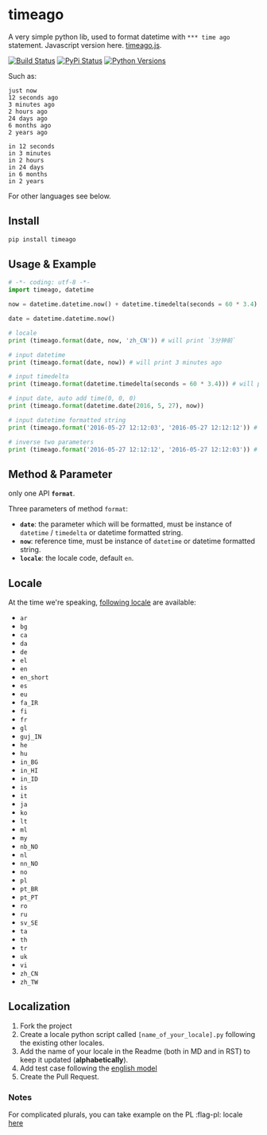 # timeago

A very simple python lib, used to format datetime with `*** time ago` statement. Javascript version here. [timeago.js](https://github.com/hustcc/timeago.js).

[![Build Status](https://travis-ci.org/hustcc/timeago.svg?branch=master)](https://travis-ci.org/hustcc/timeago) [![PyPi Status](https://img.shields.io/pypi/v/timeago.svg)](https://pypi.python.org/pypi/timeago) [![Python Versions](https://img.shields.io/pypi/pyversions/timeago.svg)](https://pypi.python.org/pypi/timeago) 

Such as: 

```
just now
12 seconds ago
3 minutes ago
2 hours ago
24 days ago
6 months ago
2 years ago

in 12 seconds
in 3 minutes
in 2 hours
in 24 days
in 6 months
in 2 years
```

For other languages see below. 

## Install

```sh
pip install timeago
```


## Usage & Example

```py
# -*- coding: utf-8 -*-
import timeago, datetime

now = datetime.datetime.now() + datetime.timedelta(seconds = 60 * 3.4)

date = datetime.datetime.now()

# locale
print (timeago.format(date, now, 'zh_CN')) # will print `3分钟前`

# input datetime
print (timeago.format(date, now)) # will print 3 minutes ago

# input timedelta
print (timeago.format(datetime.timedelta(seconds = 60 * 3.4))) # will print 3 minutes ago

# input date, auto add time(0, 0, 0)
print (timeago.format(datetime.date(2016, 5, 27), now))

# input datetime formatted string
print (timeago.format('2016-05-27 12:12:03', '2016-05-27 12:12:12')) # will print just now

# inverse two parameters
print (timeago.format('2016-05-27 12:12:12', '2016-05-27 12:12:03')) # will print a while

```


## Method & Parameter

only one API **`format`**.

Three parameters of method `format`:

 - **`date`**: the parameter which will be formatted, must be instance of `datetime` / `timedelta` or datetime formatted string.
 - **`now`**: reference time, must be instance of `datetime` or datetime formatted string.
 - **`locale`**: the locale code, default `en`. 


## Locale

At the time we're speaking, [following locale](src/timeago/locales) are available:
 - `ar`
 - `bg`
 - `ca`
 - `da`
 - `de`
 - `el`
 - `en`
 - `en_short`
 - `es`
 - `eu`
 - `fa_IR`
 - `fi`
 - `fr`
 - `gl`
 - `guj_IN`
 - `he`
 - `hu`
 - `in_BG`
 - `in_HI`
 - `in_ID`
 - `is`
 - `it`
 - `ja`
 - `ko`
 - `lt`
 - `ml`
 - `my`
 - `nb_NO`
 - `nl`
 - `nn_NO`
 - `no`
 - `pl`
 - `pt_BR`
 - `pt_PT`
 - `ro`
 - `ru`
 - `sv_SE`
 - `ta`
 - `th`
 - `tr`
 - `uk`
 - `vi`
 - `zh_CN`
 - `zh_TW`


## Localization

1. Fork the project
2. Create a locale python script called `[name_of_your_locale].py` following the existing other locales.
3. Add the name of your locale in the Readme (both in MD and in RST) to keep it updated (**alphabetically**).
4. Add test case following the [english model](/test/testcase.py#L50)
5. Create the Pull Request.

### Notes

For complicated plurals, you can take example on the PL :flag-pl: locale [here](src/timeago/locales/pl.py)
